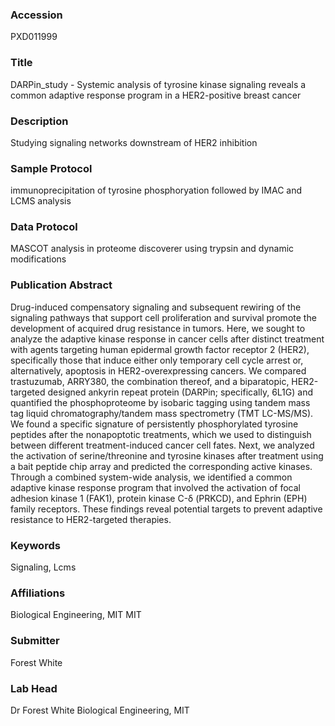 ### Accession
PXD011999

### Title
DARPin_study -  Systemic analysis of tyrosine kinase signaling reveals a common adaptive response program in a HER2-positive breast cancer

### Description
Studying signaling networks downstream of HER2 inhibition

### Sample Protocol
immunoprecipitation of tyrosine phosphoryation followed by IMAC and LCMS analysis

### Data Protocol
MASCOT analysis in proteome discoverer using trypsin and dynamic modifications

### Publication Abstract
Drug-induced compensatory signaling and subsequent rewiring of the signaling pathways that support cell proliferation and survival promote the development of acquired drug resistance in tumors. Here, we sought to analyze the adaptive kinase response in cancer cells after distinct treatment with agents targeting human epidermal growth factor receptor 2 (HER2), specifically those that induce either only temporary cell cycle arrest or, alternatively, apoptosis in HER2-overexpressing cancers. We compared trastuzumab, ARRY380, the combination thereof, and a biparatopic, HER2-targeted designed ankyrin repeat protein (DARPin; specifically, 6L1G) and quantified the phosphoproteome by isobaric tagging using tandem mass tag liquid chromatography/tandem mass spectrometry (TMT LC-MS/MS). We found a specific signature of persistently phosphorylated tyrosine peptides after the nonapoptotic treatments, which we used to distinguish between different treatment-induced cancer cell fates. Next, we analyzed the activation of serine/threonine and tyrosine kinases after treatment using a bait peptide chip array and predicted the corresponding active kinases. Through a combined system-wide analysis, we identified a common adaptive kinase response program that involved the activation of focal adhesion kinase 1 (FAK1), protein kinase C-&#x3b4; (PRKCD), and Ephrin (EPH) family receptors. These findings reveal potential targets to prevent adaptive resistance to HER2-targeted therapies.

### Keywords
Signaling, Lcms

### Affiliations
Biological Engineering, MIT
MIT

### Submitter
Forest White

### Lab Head
Dr Forest White
Biological Engineering, MIT


